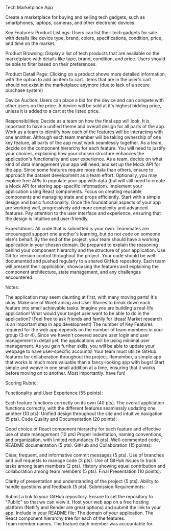 Tech Marketplace App

Create a marketplace for buying and selling tech gadgets, such as smartphones, laptops, cameras, and other electronic devices. 

Key Features:
Product Listings: Users can list their tech gadgets for sale with details like device type, brand, colors, specifications, condition, price, and time on the market.

Product Browsing: Display a list of tech products that are available on the marketplace with details like type, brand, condition, and price. Users should be able to filter based on their preferences.

Product Detail Page: Clicking on a product shows more detailed information, with the option to add an item to cart. Items that are in the user's cart should not exist in the marketplace anymore (due to lack of a secure purchase system)

Device Auction: Users can place a bid for the device and can compete with other users on the price. A device will be sold at it's highest bidding price, unless it is added to a cart at the listed price.   


Responsibilities:
Decide as a team on how the final app will look. It is important to have a unified theme and overall design for all parts of the app. 
Work as a team to identify how each of the features will be interacting with one another. Although each team member will be taking ownership of one key feature, all parts of the app must work seamlessly together.
As a team, decide on the component hierarchy for each feature. You will need to justify your choices, explaining how your chosen structure enhances the application's functionality and user experience.
As a team, decide on what kind of data management your app will need, and set up the Mock API for the app. Since some features require more data than others, ensure to approach the dataset development as a team effort. Optionally, you may explore free APIs to populate your app with data (but will still need to create a Mock API for storing app-specific information). 
Implement your application using React components. Focus on creating reusable components and managing state and props efficiently.
Start with a simple design and basic functionality. Once the foundational aspects of your app are working well, progressively add more complexity and advanced features. Pay attention to the user interface and experience, ensuring that the design is intuitive and user-friendly.

Expectations:
All code that is submitted is your own. Teammates are encouraged support one another's learning, but do not code on someone else's behalf.
By the end of the project, your team should have a working application in your chosen domain. 
Be prepared to explain the reasoning behind your component hierarchy and the structure of your application.
Use Git for version control throughout the project. Your code should be well-documented and pushed regularly to a shared GitHub repository.
Each team will present their application, showcasing the features and explaining the component architecture, state management, and any challenges encountered.

Notes:

The application may seem daunting at first, with many moving parts! It's okay. Make use of Wireframing and User Stories to break down each feature into small achievable tasks. 
Imagine you are building a real-life application! What would your target user want to be able to do in the application? (Feel free to ask friends and family for ideas! Market research is an important step in app development)
The number of Key Features required for the web app depends on the number of team members in your group (3 or 4). 
Since we haven't covered secure user login and user management in detail yet, the applications will be using minimal user management. As you gain further skills, you will be able to update your webpage to have user-specific accounts!
Your team must utilize GitHub features for collaboration throughout the project.
Remember, a simple app that works is much more valuable than a fancy-looking app with bugs! Start simple and weave in one small addition at a time, ensuring that it works before moving on to another. 
Most importantly: have fun!


Scoring Rubric:

Functionality and User Experience (55 points):

Each feature functions correctly on its own (40 pts).
The overall application functions correctly, with the different features seamlessly updating one another (10 pts).
Unified design throughout the site and intuitive navigation (5 pts).
Code Quality and Documentation (20 points):

Good choice of React component hierarchy for each feature and effective use of state management (10 pts) 
Proper indentation, naming conventions, and organization, with limited redundancy (5 pts).
Well-commented code, README documentation (5 pts).
GitHub and Collaboration (15 points):

Clear, frequent, and informative commit messages (5 pts).
Use of branches and pull requests to manage code (3 pts).
Use of GitHub Issues to track tasks among team members (2 pts). 
History showing equal contribution and collaboration among team members (5 pts).
Final Presentation (10 points):

Clarity of presentation and understanding of the project (5 pts).
Ability to handle questions and feedback (5 pts).
Submission Requirements:

Submit a link to your GitHub repository. Ensure to set the repository to "Public" so that we can view it.
Host your web app on a free hosting platform (Netlify and Render are great options) and submit the link to your app. 
Include in your README file:
The domain of your application.
The React component hierarchy tree for each of the features.  
Team member names.
The feature each member was accountable for.